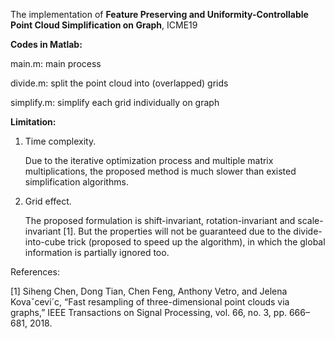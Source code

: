 The implementation of **Feature Preserving and Uniformity-Controllable Point Cloud Simplification on Graph**, ICME19



**Codes in Matlab:**

main.m: main process

divide.m: split the point cloud into (overlapped) grids

simplify.m: simplify each grid individually on graph



**Limitation:**

1. Time complexity. 

   Due to the iterative optimization process and multiple matrix multiplications, the proposed method is much slower than existed simplification algorithms.

2. Grid effect.

   The proposed formulation is shift-invariant, rotation-invariant and scale-invariant [1]. But the properties will not be guaranteed due to the divide-into-cube trick (proposed to speed up the algorithm), in which the global information is partially ignored too.



References:

[1] Siheng Chen, Dong Tian, Chen Feng, Anthony Vetro, and Jelena Kovaˇcevi´c, “Fast resampling of three-dimensional point clouds via graphs,” IEEE Transactions on Signal Processing, vol. 66, no. 3, pp.
666–681, 2018.
